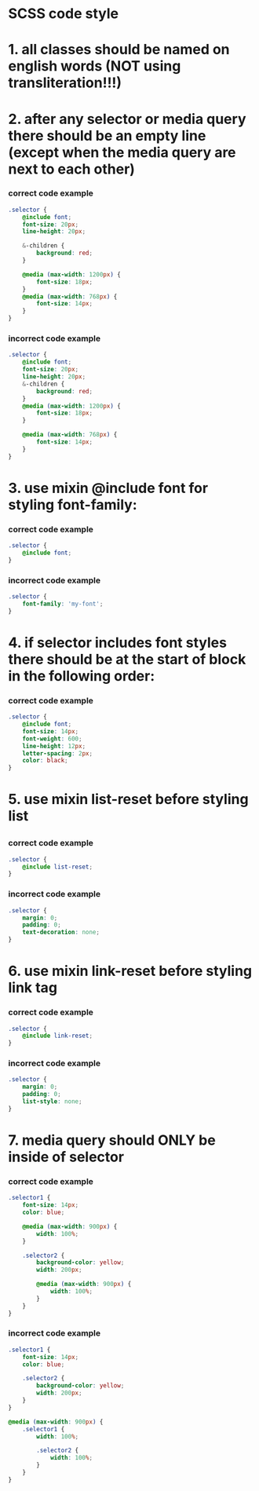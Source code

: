 # SCSS code style

# 1. all classes should be named on english words (NOT using transliteration!!!)

# 2. after any selector or media query there should be an empty line (except when the media query are next to each other)

### correct code example

```scss
.selector {
	@include font;
	font-size: 20px;
	line-height: 20px;

	&-children {
		background: red;
	}

	@media (max-width: 1200px) {
		font-size: 18px;
	}
	@media (max-width: 768px) {
		font-size: 14px;
	}
}
```

### incorrect code example

```scss
.selector {
	@include font;
	font-size: 20px;
	line-height: 20px;
	&-children {
		background: red;
	}
	@media (max-width: 1200px) {
		font-size: 18px;
	}

	@media (max-width: 768px) {
		font-size: 14px;
	}
}
```

# 3. use mixin @include font for styling font-family:

### correct code example

```scss
.selector {
	@include font;
}
```

### incorrect code example

```scss
.selector {
	font-family: 'my-font';
}
```

# 4. if selector includes font styles there should be at the start of block in the following order:

### correct code example

```scss
.selector {
	@include font;
	font-size: 14px;
	font-weight: 600;
	line-height: 12px;
	letter-spacing: 2px;
	color: black;
}
```

# 5. use mixin list-reset before styling list <ul></ul>

### correct code example

```scss
.selector {
	@include list-reset;
}
```

### incorrect code example

```scss
.selector {
	margin: 0;
	padding: 0;
	text-decoration: none;
}
```

# 6. use mixin link-reset before styling link tag <a></a>

### correct code example

```scss
.selector {
	@include link-reset;
}
```

### incorrect code example

```scss
.selector {
	margin: 0;
	padding: 0;
	list-style: none;
}
```

# 7. media query should ONLY be inside of selector

### correct code example

```scss
.selector1 {
	font-size: 14px;
	color: blue;

	@media (max-width: 900px) {
		width: 100%;
	}

	.selector2 {
		background-color: yellow;
		width: 200px;

		@media (max-width: 900px) {
			width: 100%;
		}
	}
}
```

### incorrect code example

```scss
.selector1 {
	font-size: 14px;
	color: blue;

	.selector2 {
		background-color: yellow;
		width: 200px;
	}
}

@media (max-width: 900px) {
	.selector1 {
		width: 100%;

		.selector2 {
			width: 100%;
		}
	}
}
```
